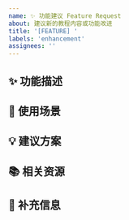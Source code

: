 ```yaml
---
name: ✨ 功能建议 Feature Request
about: 建议新的教程内容或功能改进
title: '[FEATURE] '
labels: 'enhancement'
assignees: ''
---
```


## ✨ 功能描述
<!-- 描述您希望添加的功能或内容 -->

## 🎯 使用场景
<!-- 描述这个功能在什么情况下会用到 -->

## 💡 建议方案
<!-- 您认为应该如何实现这个功能 -->

## 📚 相关资源
<!-- 如果有相关的参考资料，请提供链接 -->

## 📝 补充信息
<!-- 任何其他相关信息 -->